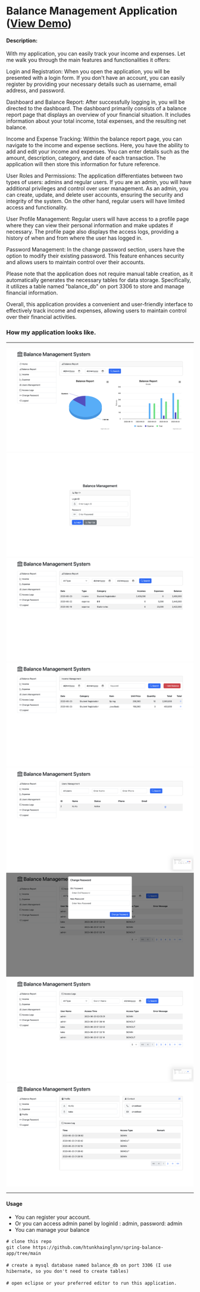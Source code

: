 # Balance Management Application ([View Demo](https://spring-balance-app-production.up.railway.app/signin))
#### Description: 

With my application, you can easily track your income and expenses. Let me walk you through the main features and functionalities it offers:

Login and Registration: When you open the application, you will be presented with a login form. If you don't have an account, you can easily register by providing your necessary details such as username, email address, and password.

Dashboard and Balance Report: After successfully logging in, you will be directed to the dashboard. The dashboard primarily consists of a balance report page that displays an overview of your financial situation. It includes information about your total income, total expenses, and the resulting net balance.

Income and Expense Tracking: Within the balance report page, you can navigate to the income and expense sections. Here, you have the ability to add and edit your income and expenses. You can enter details such as the amount, description, category, and date of each transaction. The application will then store this information for future reference.

User Roles and Permissions: The application differentiates between two types of users: admins and regular users. If you are an admin, you will have additional privileges and control over user management. As an admin, you can create, update, and delete user accounts, ensuring the security and integrity of the system. On the other hand, regular users will have limited access and functionality.

User Profile Management: Regular users will have access to a profile page where they can view their personal information and make updates if necessary. The profile page also displays the access logs, providing a history of when and from where the user has logged in.

Password Management: In the change password section, users have the option to modify their existing password. This feature enhances security and allows users to maintain control over their accounts.

Please note that the application does not require manual table creation, as it automatically generates the necessary tables for data storage. Specifically, it utilizes a table named "balance_db" on port 3306 to store and manage financial information.

Overall, this application provides a convenient and user-friendly interface to effectively track income and expenses, allowing users to maintain control over their financial activities.

### How my application looks like.
___
![Home Page](https://github.com/htunkhainglynn/spring-balance-app/blob/main/assets/home.png)
![Login Page](https://github.com/htunkhainglynn/spring-balance-app/blob/main/assets/login.png)
![Balance Report](https://github.com/htunkhainglynn/spring-balance-app/blob/main/assets/balance-report.png)
![Income / Expense](https://github.com/htunkhainglynn/spring-balance-app/blob/main/assets/income.png)
![User Management](https://github.com/htunkhainglynn/spring-balance-app/blob/main/assets/user-management.png)
![Change Password](https://github.com/htunkhainglynn/spring-balance-app/blob/main/assets/change-pw.png)
![Access Logs](https://github.com/htunkhainglynn/spring-balance-app/blob/main/assets/access-logs.png)
![User Profile](https://github.com/htunkhainglynn/spring-balance-app/blob/main/assets/user-profile.png)

___

#### Usage
* You can register your account.
* Or you can access admin panel by loginId : admin, password: admin
* You can manage your balance

```
# clone this repo
git clone https://github.com/htunkhainglynn/spring-balance-app/tree/main

# create a mysql database named balance_db on port 3306 (I use hibernate, so you don't need to create tables)

# open eclipse or your preferred editor to run this application.
```
